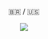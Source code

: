 <div align="center">

&#127463;&#127479; / &#127482;&#127480;</p> 

</div>

<div align="center">
  <a href="mailto:kirie0000@proton.me" target="_blank"><img src="https://img.shields.io/badge/-email-black?style=for-the-badge&logo=gmail&logoColor=white" target="_blank"></a> 
</div>
